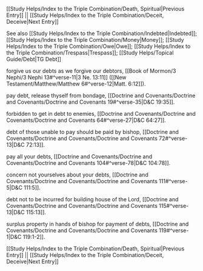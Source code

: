 [[Study Helps/Index to the Triple Combination/Death, Spiritual|Previous Entry]]  ||  [[Study Helps/Index to the Triple Combination/Deceit, Deceive|Next Entry]]

 See also [[Study Helps/Index to the Triple Combination/Indebted|Indebted]]; [[Study Helps/Index to the Triple Combination/Money|Money]]; [[Study Helps/Index to the Triple Combination/Owe|Owe]]; [[Study Helps/Index to the Triple Combination/Trespass|Trespass]]; [[Study Helps/Topical Guide/Debt|TG Debt]]

 forgive us our debts as we forgive our debtors, [[Book of Mormon/3 Nephi/3 Nephi 13#^verse-11|3 Ne. 13:11]] ([[New Testament/Matthew/Matthew 6#^verse-12|Matt. 6:12]]).

 pay debt, release thyself from bondage, [[Doctrine and Covenants/Doctrine and Covenants/Doctrine and Covenants 19#^verse-35|D&C 19:35]].

 forbidden to get in debt to enemies, [[Doctrine and Covenants/Doctrine and Covenants/Doctrine and Covenants 64#^verse-27|D&C 64:27]].

 debt of those unable to pay should be paid by bishop, [[Doctrine and Covenants/Doctrine and Covenants/Doctrine and Covenants 72#^verse-13|D&C 72:13]].

 pay all your debts, [[Doctrine and Covenants/Doctrine and Covenants/Doctrine and Covenants 104#^verse-78|D&C 104:78]].

 concern not yourselves about your debts, [[Doctrine and Covenants/Doctrine and Covenants/Doctrine and Covenants 111#^verse-5|D&C 111:5]].

 debt not to be incurred for building house of the Lord, [[Doctrine and Covenants/Doctrine and Covenants/Doctrine and Covenants 115#^verse-13|D&C 115:13]].

 surplus property in hands of bishop for payment of debts, [[Doctrine and Covenants/Doctrine and Covenants/Doctrine and Covenants 119#^verse-1|D&C 119:1-2]].

[[Study Helps/Index to the Triple Combination/Death, Spiritual|Previous Entry]]  ||  [[Study Helps/Index to the Triple Combination/Deceit, Deceive|Next Entry]]